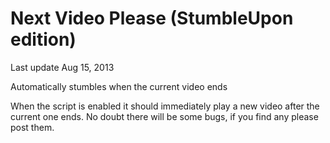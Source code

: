 Next Video Please (StumbleUpon edition)
===

 Last update Aug 15, 2013 

 Automatically stumbles when the current video ends

 When the script is enabled it should immediately play a new video after the current one ends. No doubt there will be some bugs, if you find any please post them.

